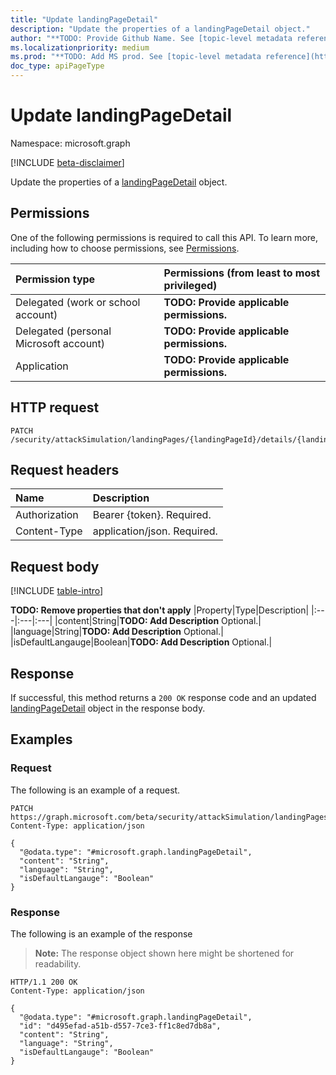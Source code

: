 ```yaml
---
title: "Update landingPageDetail"
description: "Update the properties of a landingPageDetail object."
author: "**TODO: Provide Github Name. See [topic-level metadata reference](https://aka.ms/msgo?pagePath=Document-APIs/Guidelines/Metadata)**"
ms.localizationpriority: medium
ms.prod: "**TODO: Add MS prod. See [topic-level metadata reference](https://aka.ms/msgo?pagePath=Document-APIs/Guidelines/Metadata)**"
doc_type: apiPageType
---
```


# Update landingPageDetail
Namespace: microsoft.graph

[!INCLUDE [beta-disclaimer](../../includes/beta-disclaimer.md)]

Update the properties of a [landingPageDetail](../resources/landingpagedetail.md) object.

## Permissions
One of the following permissions is required to call this API. To learn more, including how to choose permissions, see [Permissions](/graph/permissions-reference).

|Permission type|Permissions (from least to most privileged)|
|:---|:---|
|Delegated (work or school account)|**TODO: Provide applicable permissions.**|
|Delegated (personal Microsoft account)|**TODO: Provide applicable permissions.**|
|Application|**TODO: Provide applicable permissions.**|

## HTTP request

<!-- {
  "blockType": "ignored"
}
-->
``` http
PATCH /security/attackSimulation/landingPages/{landingPageId}/details/{landingPageDetailId}
```

## Request headers
|Name|Description|
|:---|:---|
|Authorization|Bearer {token}. Required.|
|Content-Type|application/json. Required.|

## Request body
[!INCLUDE [table-intro](../../includes/update-property-table-intro.md)]


**TODO: Remove properties that don't apply**
|Property|Type|Description|
|:---|:---|:---|
|content|String|**TODO: Add Description** Optional.|
|language|String|**TODO: Add Description** Optional.|
|isDefaultLangauge|Boolean|**TODO: Add Description** Optional.|



## Response

If successful, this method returns a `200 OK` response code and an updated [landingPageDetail](../resources/landingpagedetail.md) object in the response body.

## Examples

### Request
The following is an example of a request.
<!-- {
  "blockType": "request",
  "name": "update_landingpagedetail"
}
-->
``` http
PATCH https://graph.microsoft.com/beta/security/attackSimulation/landingPages/{landingPageId}/details/{landingPageDetailId}
Content-Type: application/json

{
  "@odata.type": "#microsoft.graph.landingPageDetail",
  "content": "String",
  "language": "String",
  "isDefaultLangauge": "Boolean"
}
```


### Response
The following is an example of the response
>**Note:** The response object shown here might be shortened for readability.
<!-- {
  "blockType": "response",
  "truncated": true
}
-->
``` http
HTTP/1.1 200 OK
Content-Type: application/json

{
  "@odata.type": "#microsoft.graph.landingPageDetail",
  "id": "d495efad-a51b-d557-7ce3-ff1c8ed7db8a",
  "content": "String",
  "language": "String",
  "isDefaultLangauge": "Boolean"
}
```


